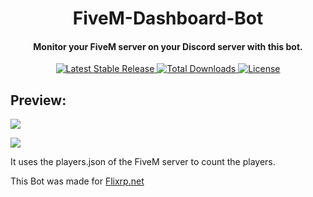 <div align="center">
  <p>
    <h1>
      FiveM-Dashboard-Bot
    </h1>
    <h4>Monitor your FiveM server on your Discord server with this bot.</h4>
  </p>
  <p>
    <a href="https://github.com/Commandserver/FiveM-Dashboard-Bot/releases">
      <img src="https://img.shields.io/github/release/Commandserver/FiveM-Dashboard-Bot.svg?style=flat" alt="Latest Stable Release" />
    </a>
    <a href="https://github.com/Commandserver/FiveM-Dashboard-Bot/releases">
      <img src="https://img.shields.io/github/downloads/Commandserver/FiveM-Dashboard-Bot/total.svg?style=flat&color=green" alt="Total Downloads" />
    </a>
    <a href="https://github.com/Commandserver/FiveM-Dashboard-Bot/blob/master/LICENSE">
      <img src="https://img.shields.io/github/license/Commandserver/FiveM-Dashboard-Bot.svg?style=flat" alt="License" />
    </a>
  </p>
</div>

## Preview:

![](https://i.imgur.com/iGaMvXm.png)

![](https://i.imgur.com/RRhiyPc.png)

It uses the players.json of the FiveM server to count the players.

This Bot was made for [Flixrp.net](https://www.flixrp.net/)
